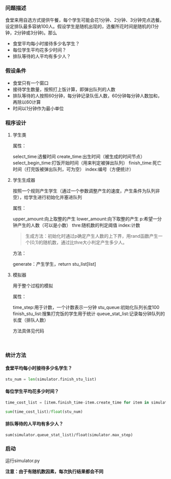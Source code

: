 ### 问题描述

食堂来用自选方式提供午餐，每个学生可能会花1分钟、2分钟、3分钟完点选餐。设定排队最多容纳100人。假设学生是随机出现的，选餐所花时间是随机的(1分钟，2分钟或3分钟)。那么

- 食堂平均每小时接待多少名学生？
- 每位学生平均花多少时间？
- 排队等待的人平均有多少人？

### 假设条件

- 食堂只有一个窗口
- 接待学生数量，按照打上饭计算，即弹出队列的人数
- 排队等待的人按照60分钟，每分钟记录队伍人数，60分钟每分钟人数加和，再除以60计算
- 时间以1分钟作为最小单位

### 程序设计

1. 学生类

   属性：
   
   select_time:选餐时间
   create_time:出生时间（被生成的时间节点）
   select_begin_time:打饭开始时间（用来判定被弹出队列）
   finish_time:死亡时间（打完饭被弹出队列，可为空） 
   index:编号（方便统计）

2. 学生生成器

    按照一个规则产生学生（通过一个参数调整产生的速度，产生条件为队列非空），给学生进行初始化并塞进队列

    属性：

    upper_amount:向上取整的产生
    lower_amount:向下取整的产生
    p:希望一分钟产生的人数（可以是小数）
    thre:随机数的判定阈值
    index:计数

    > 生成方法：初始化时通过p确定产生人数的上下界，用rand函数产生一个[0,1)的随机数，通过比thre大小判定产生多少人。

    方法：

    generate：产生学生，return stu_list[list]
    
3. 模拟器

    用于整个过程的模拟

    属性：
    
    time_step:用于计数，一个计数表示一分钟
    stu_queue:初始化队列长度100
    finish_stu_list:搜集打完饭的学生用于统计
    queue_stat_list:记录每分钟队列的长度（排队人数）

    方法具体见代码

​		

### 统计方法

#### 食堂平均每小时接待多少名学生？

```python
stu_num = len(simulator.finish_stu_list)
```

#### 每位学生平均花多少时间？

```python
time_cost_list = [item.finish_time-item.create_time for item in simulator.finish_stu_list]

sum(time_cost_list)/float(stu_num)
```

#### 排队等待的人平均有多少人？

```
sum(simulator.queue_stat_list)/float(simulator.max_step)
```

### 启动

运行simulator.py

**注意：由于有随机数因素，每次执行结果都会不同**